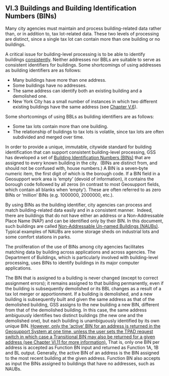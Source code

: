 <h2>VI.3  Buildings and Building Identification Numbers (BINs)</h2>

Many city agencies must maintain and process building-related data rather than, or in addition to, tax lot-related data.  These two levels of processing are distinct, since a single tax lot can contain more than one building or no buildings.  

A critical issue for building-level processing is to be able to identify buildings <u>consistently</u>.  Neither addresses nor BBLs are suitable to serve as consistent identifiers for buildings.  Some shortcomings of using addresses as building identifiers are as follows:  

* Many buildings have more than one address.
* Some buildings have no addresses.
* The same address can identify both an existing building and a demolished one.
* New York City has a small number of instances in which two different existing buildings have the same address (see [Chapter V.6](../chapterV/section06/)).  

Some shortcomings of using BBLs as building identifiers are as follows:  

* Some tax lots contain more than one building.  
* The relationship of buildings to tax lots is volatile, since tax lots are often subdivided and merged over time.  

In order to provide a unique, immutable, citywide standard for building identification that can support consistent building-level processing, GSS has developed a set of <u>Building Identification Numbers (BINs)</u> that are assigned to every known building in the city.  (BINs are distinct from, and should not be confused with, house numbers.)  A BIN is a seven‑byte numeric item, the first digit of which is the borough code.  If a BIN field in a Geosupport work area is ‘empty’ (devoid of information), it contains the borough code followed by all zeros (in contrast to most Geosupport fields, which contain all blanks when ‘empty’).  These are often referred to as zero BINs or ‘million’ BINs (e.g. 1000000, 2000000, etc.).  

By using BINs as the building identifier, city agencies can process and match building-related data easily and in a consistent manner.  Indeed, there are buildings that do not have either an address or a Non-Addressable Place Name (NAP) and can be identified only by their BIN.  In this document, such buildings are called <u>Non-Addressable Un-named Buildings (NAUBs)</u>.  Typical examples of NAUBs are some storage sheds on industrial lots and some comfort stations in parks.  

The proliferation of the use of BINs among city agencies facilitates matching data by building across applications and across agencies.  The Department of Buildings, which is particularly involved with building-level processing, uses BINs to identify buildings in its major computer applications.  

The BIN that is assigned to a building is never changed (except to correct assignment errors);  it remains assigned to that building permanently, even if the building is subsequently demolished or its BBL changes as a result of a tax lot merger or apportionment.  If a building is demolished, and a new building is subsequently built and given the same address as that of the demolished building, GSS assigns to the new building a new BIN, different from that of the demolished building.  In this case, the same address ambiguously identifies two distinct buildings (the new one and the demolished one), but each building is unambiguously identified by its own unique BIN.  <u>However, only the ‘active’ BIN for an address is returned in the Geosupport System at one time, unless the user sets the TPAD request switch in which case a Transitional BIN may also be returned for a given address (see [Chapter VI.11](../chapterVI/section11/) for more information).</u>  That is, only one BIN per address is accepted as Function BN input and returned as Function 1A, 1B and BL output.  Generally, the active BIN of an address is the BIN assigned to the most recent building at the given address.  Function BN also accepts as input the BINs assigned to buildings that have no addresses, such as NAUBs.
